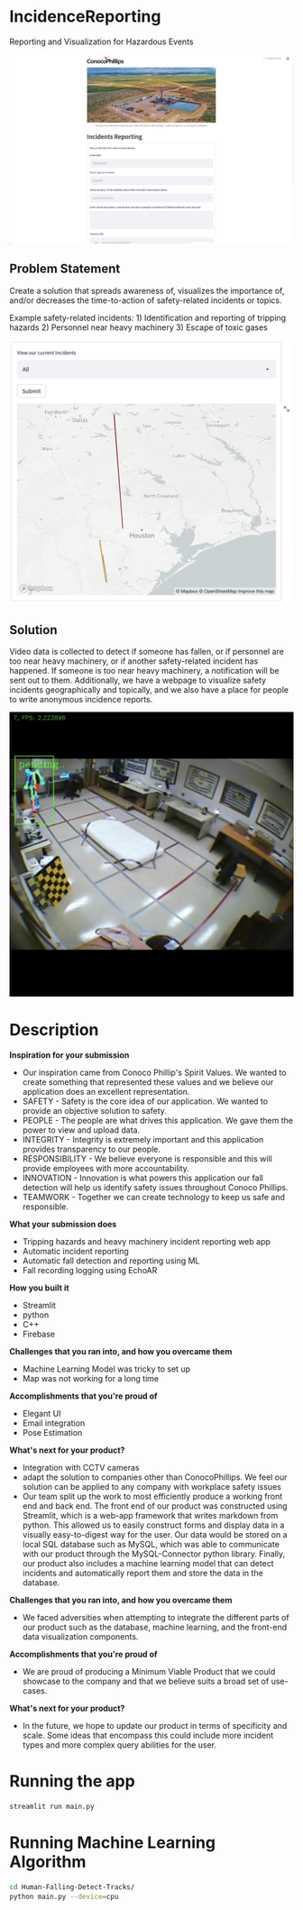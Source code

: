 # IncidenceReporting

Reporting and Visualization for Hazardous Events

![Web Page](./static/web_page.png)

## Problem Statement
Create a solution that spreads awareness of, visualizes the importance of, and/or decreases the time-to-action of safety-related incidents or topics.

Example safety-related incidents: 1) Identification and reporting of tripping hazards 2) Personnel near heavy machinery 3) Escape of toxic gases

![Map Visualization](./static/map_visualization.png)

## Solution
Video data is collected to detect if someone has fallen, or if personnel are too near heavy machinery, or if another safety-related incident has happened. If someone is too near heavy machinery, a notification will be sent out to them. Additionally, we have a webpage to visualize safety incidents geographically and topically, and we also have a place for people to write anonymous incidence reports.

![Pose Estimation](./static/pose_estimation.png)


# Description

**Inspiration for your submission**
 - Our inspiration came from Conoco Phillip's Spirit Values. We wanted to create something that represented these values and we believe our application does an excellent representation. 
 - SAFETY - Safety is the core idea of our application. We wanted to provide an objective solution to safety.
 - PEOPLE - The people are what drives this application. We gave them the power to view and upload data. 
 - INTEGRITY - Integrity is extremely important and this application provides transparency to our people.
 - RESPONSIBILITY - We believe everyone is responsible and this will provide employees with more accountability. 
 - INNOVATION - Innovation is what powers this application our fall detection will help us identify safety issues throughout Conoco Phillips.
 - TEAMWORK - Together we can create technology to keep us safe and responsible. 

**What your submission does**
 - Tripping hazards and heavy machinery incident reporting web app
 - Automatic incident reporting
 - Automatic fall detection and reporting using ML 
 - Fall recording logging using EchoAR

**How you built it**
 - Streamlit
 - python
 - C++
 - Firebase

**Challenges that you ran into, and how you overcame them**
 - Machine Learning Model was tricky to set up
 - Map was not working for a long time

**Accomplishments that you're proud of**
 - Elegant UI
 - Email integration
 - Pose Estimation

**What's next for your product?**
 - Integration with CCTV cameras
 - adapt the solution to companies other than ConocoPhillips. We feel our solution can be applied to any company with workplace safety issues
 - Our team split up the work to most efficiently produce a working front end and back end. The front end of our product was constructed using Streamlit, which is a web-app framework that writes markdown from python. This allowed us to easily construct forms and display data in a visually easy-to-digest way for the user. Our data would be stored on a local SQL database such as MySQL, which was able to communicate with our product through the MySQL-Connector python library. Finally, our product also includes a machine learning model that can detect incidents and automatically report them and store the data in the database.

**Challenges that you ran into, and how you overcame them**
 - We faced adversities when attempting to integrate the different parts of our product such as the database, machine learning, and the front-end data visualization components.

**Accomplishments that you're proud of**
 - We are proud of producing a Minimum Viable Product that we could showcase to the company and that we believe suits a broad set of use-cases.

**What's next for your product?**
 - In the future, we hope to update our product in terms of specificity and scale. Some ideas that encompass this could include more incident types and more complex query abilities for the user.


# Running the app

 ```bash
 streamlit run main.py
 ```

 # Running Machine Learning Algorithm

 ```bash
 cd Human-Falling-Detect-Tracks/
 python main.py --device=cpu
 ```